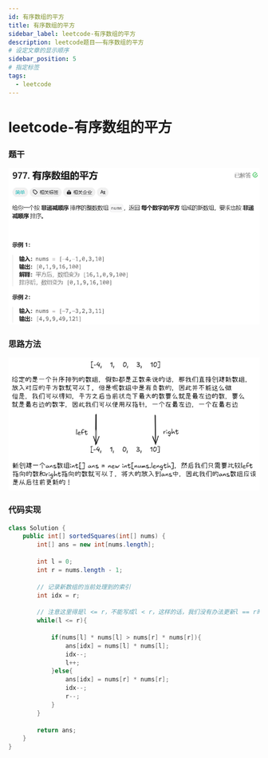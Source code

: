 ```yaml
---
id: 有序数组的平方
title: 有序数组的平方
sidebar_label: leetcode-有序数组的平方
description: leetcode题目——有序数组的平方
# 设定文章的显示顺序
sidebar_position: 5
# 指定标签
tags:
  - leetcode
---
```


# leetcode-有序数组的平方

### 题干
![有序数组的平方题目描述](../../static/leetcode-题干/有序数组的平方.png)

### 思路方法
![有序数组的平方解题思路](../../static/leetcode-思路方法/有序数组的平方.png)

### 代码实现
```java title="Java Code" showLineNumbers {11,12}
class Solution {
    public int[] sortedSquares(int[] nums) {
        int[] ans = new int[nums.length];

        int l = 0;
        int r = nums.length - 1;

        // 记录新数组的当前处理到的索引
        int idx = r;

        // 注意这里得是l <= r，不能写成l < r，这样的话，我们没有办法更新l == r时候的那个值到ans数组中
        while(l <= r){

            if(nums[l] * nums[l] > nums[r] * nums[r]){
                ans[idx] = nums[l] * nums[l];
                idx--;
                l++;
            }else{
                ans[idx] = nums[r] * nums[r];
                idx--;
                r--;
            }
        }

        return ans;
    }
}
```